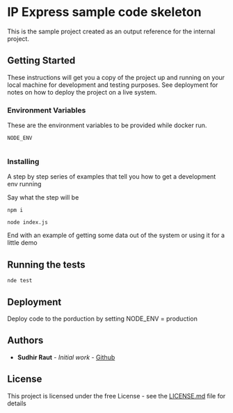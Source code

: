 # IP Express sample code skeleton

This is the sample project created as an output reference for the internal project.

## Getting Started

These instructions will get you a copy of the project up and running on your local machine for development and testing purposes. See deployment for notes on how to deploy the project on a live system.

### Environment Variables

These are the environment variables to be provided while docker run.

```
NODE_ENV


```

### Installing

A step by step series of examples that tell you how to get a development env running

Say what the step will be

```
npm i
```


```
node index.js
```

End with an example of getting some data out of the system or using it for a little demo

## Running the tests


```
nde test
```



## Deployment

Deploy code to the porduction by setting NODE_ENV = production




## Authors

* **Sudhir Raut** - *Initial work* - [Github](https://github.com/sudhirraut)


## License

This project is licensed under the free License - see the [LICENSE.md](LICENSE.md) file for details
